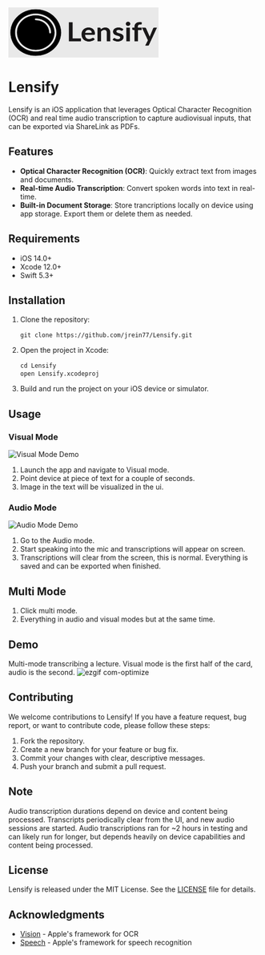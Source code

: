 <img src="./AppStoreLogo.png" alt="Lensify App Logo" width="300" height="100">

# Lensify
Lensify is an iOS application that leverages Optical Character Recognition (OCR) and real time audio transcription to capture audiovisual inputs, that can be exported via ShareLink as PDFs. 


## Features

- **Optical Character Recognition (OCR)**: Quickly extract text from images and documents.
- **Real-time Audio Transcription**: Convert spoken words into text in real-time.
- **Built-in Document Storage**: Store trancriptions locally on device using app storage. Export them or delete them as needed. 

## Requirements

- iOS 14.0+
- Xcode 12.0+
- Swift 5.3+

## Installation

1. Clone the repository:
   ```
   git clone https://github.com/jrein77/Lensify.git
   ```
2. Open the project in Xcode:
   ```
   cd Lensify
   open Lensify.xcodeproj
   ```
3. Build and run the project on your iOS device or simulator.

## Usage

### Visual Mode

![Visual Mode Demo](assets/visual_mode.gif)

1. Launch the app and navigate to Visual mode.
2. Point device at piece of text for a couple of seconds. 
3. Image in the text will be visualized in the ui. 

### Audio Mode

![Audio Mode Demo](assets/audio_mode.gif)

1. Go to the Audio mode.
2. Start speaking into the mic and transcriptions will appear on screen.
3. Transcriptions will clear from the screen, this is normal. Everything is saved and can be exported when finished.

## Multi Mode

1. Click multi mode. 
2. Everything in audio and visual modes but at the same time.

## Demo
Multi-mode transcribing a lecture. Visual mode is the first half of the card, audio is the second. 
![ezgif com-optimize](https://github.com/user-attachments/assets/7dc0b9cd-0b38-4aca-98be-d9484b854151)


## Contributing

We welcome contributions to Lensify! If you have a feature request, bug report, or want to contribute code, please follow these steps:

1. Fork the repository.
2. Create a new branch for your feature or bug fix.
3. Commit your changes with clear, descriptive messages.
4. Push your branch and submit a pull request.

## Note

Audio transcription durations depend on device and content being processed. Transcripts periodically clear from the UI, and new audio sessions are started. Audio transcriptions ran for ~2 hours in testing and can likely run for longer, but depends heavily on device capabilities and content being processed. 

## License

Lensify is released under the MIT License. See the [LICENSE](LICENSE) file for details.

## Acknowledgments

- [Vision](https://developer.apple.com/documentation/vision) - Apple's framework for OCR
- [Speech](https://developer.apple.com/documentation/speech) - Apple's framework for speech recognition

